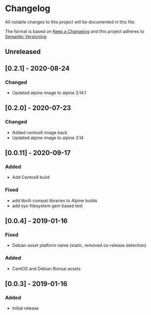 # Changelog
All notable changes to this project will be documented in this file.

The format is based on [Keep a Changelog](http://keepachangelog.com/en/1.0.0/)
and this project adheres to [Semantic
Versioning](http://semver.org/spec/v2.0.0.html).

## Unreleased

## [0.2.1] - 2020-08-24

### Changed
- Updated alpine image to alpine 3.14.1

## [0.2.0] - 2020-07-23

### Changed
- Added centos6 image back
- Updated alpine image to alpine 3.14

## [0.0.11] - 2020-09-17

### Added
- Add Centos8 build

### Fixed
- add libc6-compat libraries to Alpine builds
- add sys-filesystem gem based test 

## [0.0.4] - 2019-01-16

### Fixed
- Debian asset platform name (static, removed os-release detection)

### Added
- CentOS and Debian Bonsai assets

## [0.0.3] - 2019-01-16

### Added
- Initial release
